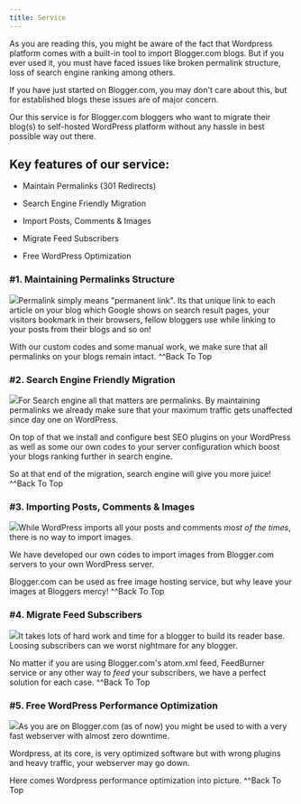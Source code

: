 ```yaml
---
title: Service
---
```


As you are reading this, you might be aware of the fact that Wordpress platform comes with a built-in tool to import Blogger.com blogs. But if you ever used it, you must have faced issues like broken permalink structure, loss of search engine ranking among others.

If you have just started on Blogger.com, you may don't care about this, but for established blogs these issues are of major concern.

Our this service is for Blogger.com bloggers who want to migrate their blog(s) to self-hosted WordPress platform without any hassle in best possible way out there.



## Key features of our service:





	
  * Maintain Permalinks (301 Redirects)

	
  * Search Engine Friendly Migration

	
  * Import Posts, Comments & Images

	
  * Migrate Feed Subscribers

	
  * Free WordPress Optimization





### #1. Maintaining Permalinks Structure


![](https://rtcamp.com/wp-content/uploads/2010/03/maintain-permalink-150x150.jpg)Permalink simply means "permanent link". Its that unique link to each article on your blog which Google shows on search result pages, your visitors bookmark in their browsers, fellow bloggers use while linking to your posts from their blogs and so on!

With our custom codes and some manual work, we make sure that all permalinks on your blogs remain intact.
^^Back To Top



### #2. Search Engine Friendly Migration


![](https://rtcamp.com/wp-content/uploads/2010/03/search-engine-friendly-150x150.jpg)For Search engine all that matters are permalinks. By maintaining permalinks we already make sure that your maximum traffic gets unaffected since day one on WordPress.

On top of that we install and configure best SEO plugins on your WordPress as well as some our own codes to your server configuration which boost your blogs ranking further in search engine.

So at that end of the migration, search engine will give you more juice!
^^Back To Top


### #3. Importing Posts, Comments & Images


![](https://rtcamp.com/wp-content/uploads/2010/03/data-transfer-150x150.jpg)While WordPress imports all your posts and comments _most of the times_, there is no way to import images.

We have developed our own codes to import images from Blogger.com servers to your own WordPress server.

Blogger.com can be used as free image hosting service, but why leave your images at Bloggers mercy!
^^Back To Top


### #4. Migrate Feed Subscribers


![](https://rtcamp.com/wp-content/uploads/2010/03/feed-subscribers-150x150.jpg)It takes lots of hard work and time for a blogger to build its reader base. Loosing subscribers can we worst nightmare for any blogger.

No matter if you are using Blogger.com's atom.xml feed, FeedBurner service or any other way to _feed_ your subscribers, we have a perfect solution for each case.
^^Back To Top


### #5. Free WordPress Performance Optimization


![](https://rtcamp.com/wp-content/uploads/2010/03/wordpress-performance-150x150.jpg)As you are on Blogger.com (as of now) you might be used to with a very fast webserver with almost zero downtime.

Wordpress, at its core, is very optimized software but with wrong plugins and heavy traffic, your webserver may go down.

Here comes Wordpress performance optimization into picture.
^^Back To Top
